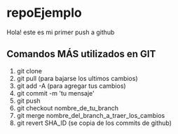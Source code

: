 # repoEjemplo

Hola! este es mi primer push a github

## Comandos MÁS utilizados en GIT
1. git clone <url del repo>
2. git pull (para bajarse los ultimos cambios)
3. git add -A (para agregar tus cambios)
4. git commit -m 'tu mensaje'
5. git push
6. git checkout nombre_de_tu_branch
7. git merge nombre_del_branch_a_traer_los_cambios
8. git revert SHA_ID (se copia de los commits de github)
